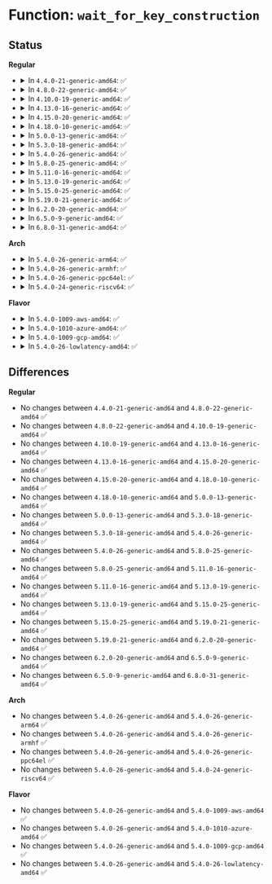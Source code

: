 # Function: <code>wait_for_key_construction</code>

## Status
<b>Regular</b>
<ul>
<li>
<details>
<summary>In <code>4.4.0-21-generic-amd64</code>: ✅</summary>

```c
int wait_for_key_construction(struct key * key, bool intr)
```

```json
{
  "name": "wait_for_key_construction",
  "collision_type": "Unique Global",
  "inline_type": "No",
  "funcs": [
    {
      "addr": 18446744071582206464,
      "name": "wait_for_key_construction",
      "external": true,
      "loc": "security/keys/request_key.c:589",
      "file": "security/keys/request_key.c",
      "inline": "seen, unknown",
      "caller_inline": [],
      "caller_func": [
        "security/keys/keyctl.c:SyS_request_key",
        "security/keys/process_keys.c:lookup_user_key",
        "security/keys/request_key.c:request_key",
        "security/keys/request_key.c:request_key_with_auxdata"
      ]
    }
  ],
  "symbols": [
    {
      "addr": 18446744071582206464,
      "name": "wait_for_key_construction",
      "section": ".text",
      "bind": "STB_GLOBAL",
      "size": 119
    }
  ]
}
```
</details>
</li>
<li>
<details>
<summary>In <code>4.8.0-22-generic-amd64</code>: ✅</summary>

```c
int wait_for_key_construction(struct key * key, bool intr)
```

```json
{
  "name": "wait_for_key_construction",
  "collision_type": "Unique Global",
  "inline_type": "No",
  "funcs": [
    {
      "addr": 18446744071582423472,
      "name": "wait_for_key_construction",
      "external": true,
      "loc": "security/keys/request_key.c:589",
      "file": "security/keys/request_key.c",
      "inline": "seen, unknown",
      "caller_inline": [],
      "caller_func": [
        "security/keys/keyctl.c:SyS_request_key",
        "security/keys/process_keys.c:lookup_user_key",
        "security/keys/request_key.c:request_key_with_auxdata",
        "security/keys/request_key.c:request_key"
      ]
    }
  ],
  "symbols": [
    {
      "addr": 18446744071582423472,
      "name": "wait_for_key_construction",
      "section": ".text",
      "bind": "STB_GLOBAL",
      "size": 117
    }
  ]
}
```
</details>
</li>
<li>
<details>
<summary>In <code>4.10.0-19-generic-amd64</code>: ✅</summary>

```c
int wait_for_key_construction(struct key * key, bool intr)
```

```json
{
  "name": "wait_for_key_construction",
  "collision_type": "Unique Global",
  "inline_type": "No",
  "funcs": [
    {
      "addr": 18446744071582515648,
      "name": "wait_for_key_construction",
      "external": true,
      "loc": "security/keys/request_key.c:589",
      "file": "security/keys/request_key.c",
      "inline": "seen, unknown",
      "caller_inline": [],
      "caller_func": [
        "security/keys/keyctl.c:SyS_request_key",
        "security/keys/process_keys.c:lookup_user_key",
        "security/keys/request_key.c:request_key_with_auxdata",
        "security/keys/request_key.c:request_key"
      ]
    }
  ],
  "symbols": [
    {
      "addr": 18446744071582515648,
      "name": "wait_for_key_construction",
      "section": ".text",
      "bind": "STB_GLOBAL",
      "size": 117
    }
  ]
}
```
</details>
</li>
<li>
<details>
<summary>In <code>4.13.0-16-generic-amd64</code>: ✅</summary>

```c
int wait_for_key_construction(struct key * key, bool intr)
```

```json
{
  "name": "wait_for_key_construction",
  "collision_type": "Unique Global",
  "inline_type": "No",
  "funcs": [
    {
      "addr": 18446744071582597184,
      "name": "wait_for_key_construction",
      "external": true,
      "loc": "security/keys/request_key.c:590",
      "file": "security/keys/request_key.c",
      "inline": "seen, unknown",
      "caller_inline": [],
      "caller_func": [
        "security/keys/keyctl.c:SyS_request_key",
        "security/keys/process_keys.c:lookup_user_key",
        "security/keys/request_key.c:request_key_with_auxdata",
        "security/keys/request_key.c:request_key"
      ]
    }
  ],
  "symbols": [
    {
      "addr": 18446744071582597184,
      "name": "wait_for_key_construction",
      "section": ".text",
      "bind": "STB_GLOBAL",
      "size": 117
    }
  ]
}
```
</details>
</li>
<li>
<details>
<summary>In <code>4.15.0-20-generic-amd64</code>: ✅</summary>

```c
int wait_for_key_construction(struct key * key, bool intr)
```

```json
{
  "name": "wait_for_key_construction",
  "collision_type": "Unique Global",
  "inline_type": "No",
  "funcs": [
    {
      "addr": 18446744071582749456,
      "name": "wait_for_key_construction",
      "external": true,
      "loc": "security/keys/request_key.c:616",
      "file": "security/keys/request_key.c",
      "inline": "seen, unknown",
      "caller_inline": [],
      "caller_func": [
        "security/keys/key.c:key_create_or_update",
        "security/keys/keyctl.c:SyS_request_key",
        "security/keys/process_keys.c:lookup_user_key",
        "security/keys/request_key.c:request_key_with_auxdata",
        "security/keys/request_key.c:request_key"
      ]
    }
  ],
  "symbols": [
    {
      "addr": 18446744071582749456,
      "name": "wait_for_key_construction",
      "section": ".text",
      "bind": "STB_GLOBAL",
      "size": 106
    }
  ]
}
```
</details>
</li>
<li>
<details>
<summary>In <code>4.18.0-10-generic-amd64</code>: ✅</summary>

```c
int wait_for_key_construction(struct key * key, bool intr)
```

```json
{
  "name": "wait_for_key_construction",
  "collision_type": "Unique Global",
  "inline_type": "No",
  "funcs": [
    {
      "addr": 18446744071582949504,
      "name": "wait_for_key_construction",
      "external": true,
      "loc": "security/keys/request_key.c:616",
      "file": "security/keys/request_key.c",
      "inline": "seen, unknown",
      "caller_inline": [],
      "caller_func": [
        "security/keys/key.c:key_create_or_update",
        "security/keys/keyctl.c:__ia32_sys_request_key",
        "security/keys/keyctl.c:__x64_sys_request_key",
        "security/keys/process_keys.c:lookup_user_key",
        "security/keys/request_key.c:request_key_with_auxdata",
        "security/keys/request_key.c:request_key"
      ]
    }
  ],
  "symbols": [
    {
      "addr": 18446744071582949504,
      "name": "wait_for_key_construction",
      "section": ".text",
      "bind": "STB_GLOBAL",
      "size": 104
    }
  ]
}
```
</details>
</li>
<li>
<details>
<summary>In <code>5.0.0-13-generic-amd64</code>: ✅</summary>

```c
int wait_for_key_construction(struct key * key, bool intr)
```

```json
{
  "name": "wait_for_key_construction",
  "collision_type": "Unique Global",
  "inline_type": "No",
  "funcs": [
    {
      "addr": 18446744071583058608,
      "name": "wait_for_key_construction",
      "external": true,
      "loc": "security/keys/request_key.c:603",
      "file": "security/keys/request_key.c",
      "inline": "seen, unknown",
      "caller_inline": [],
      "caller_func": [
        "security/keys/key.c:key_create_or_update",
        "security/keys/keyctl.c:__ia32_sys_request_key",
        "security/keys/keyctl.c:__x64_sys_request_key",
        "security/keys/process_keys.c:lookup_user_key",
        "security/keys/request_key.c:request_key_with_auxdata",
        "security/keys/request_key.c:request_key"
      ]
    }
  ],
  "symbols": [
    {
      "addr": 18446744071583058608,
      "name": "wait_for_key_construction",
      "section": ".text",
      "bind": "STB_GLOBAL",
      "size": 104
    }
  ]
}
```
</details>
</li>
<li>
<details>
<summary>In <code>5.3.0-18-generic-amd64</code>: ✅</summary>

```c
int wait_for_key_construction(struct key * key, bool intr)
```

```json
{
  "name": "wait_for_key_construction",
  "collision_type": "Unique Global",
  "inline_type": "No",
  "funcs": [
    {
      "addr": 18446744071583242608,
      "name": "wait_for_key_construction",
      "external": true,
      "loc": "security/keys/request_key.c:660",
      "file": "security/keys/request_key.c",
      "inline": "seen, unknown",
      "caller_inline": [],
      "caller_func": [
        "security/keys/key.c:key_create_or_update",
        "security/keys/keyctl.c:__ia32_sys_request_key",
        "security/keys/keyctl.c:__x64_sys_request_key",
        "security/keys/process_keys.c:lookup_user_key",
        "security/keys/request_key.c:request_key_with_auxdata",
        "security/keys/request_key.c:request_key_tag"
      ]
    }
  ],
  "symbols": [
    {
      "addr": 18446744071583242608,
      "name": "wait_for_key_construction",
      "section": ".text",
      "bind": "STB_GLOBAL",
      "size": 110
    }
  ]
}
```
</details>
</li>
<li>
<details>
<summary>In <code>5.4.0-26-generic-amd64</code>: ✅</summary>

```c
int wait_for_key_construction(struct key * key, bool intr)
```

```json
{
  "name": "wait_for_key_construction",
  "collision_type": "Unique Global",
  "inline_type": "No",
  "funcs": [
    {
      "addr": 18446744071583348432,
      "name": "wait_for_key_construction",
      "external": true,
      "loc": "security/keys/request_key.c:660",
      "file": "security/keys/request_key.c",
      "inline": "seen, unknown",
      "caller_inline": [],
      "caller_func": [
        "security/keys/key.c:key_create_or_update",
        "security/keys/keyctl.c:__ia32_sys_request_key",
        "security/keys/keyctl.c:__x64_sys_request_key",
        "security/keys/process_keys.c:lookup_user_key",
        "security/keys/request_key.c:request_key_with_auxdata",
        "security/keys/request_key.c:request_key_tag"
      ]
    }
  ],
  "symbols": [
    {
      "addr": 18446744071583348432,
      "name": "wait_for_key_construction",
      "section": ".text",
      "bind": "STB_GLOBAL",
      "size": 110
    }
  ]
}
```
</details>
</li>
<li>
<details>
<summary>In <code>5.8.0-25-generic-amd64</code>: ✅</summary>

```c
int wait_for_key_construction(struct key * key, bool intr)
```

```json
{
  "name": "wait_for_key_construction",
  "collision_type": "Unique Global",
  "inline_type": "No",
  "funcs": [
    {
      "addr": 18446744071583684288,
      "name": "wait_for_key_construction",
      "external": true,
      "loc": "security/keys/request_key.c:660",
      "file": "security/keys/request_key.c",
      "inline": "seen, unknown",
      "caller_inline": [],
      "caller_func": [
        "security/keys/key.c:key_create_or_update",
        "security/keys/keyctl.c:__do_sys_request_key",
        "security/keys/process_keys.c:lookup_user_key",
        "security/keys/request_key.c:request_key_with_auxdata",
        "security/keys/request_key.c:request_key_tag"
      ]
    }
  ],
  "symbols": [
    {
      "addr": 18446744071583684288,
      "name": "wait_for_key_construction",
      "section": ".text",
      "bind": "STB_GLOBAL",
      "size": 114
    }
  ]
}
```
</details>
</li>
<li>
<details>
<summary>In <code>5.11.0-16-generic-amd64</code>: ✅</summary>

```c
int wait_for_key_construction(struct key * key, bool intr)
```

```json
{
  "name": "wait_for_key_construction",
  "collision_type": "Unique Global",
  "inline_type": "No",
  "funcs": [
    {
      "addr": 18446744071583805920,
      "name": "wait_for_key_construction",
      "external": true,
      "loc": "security/keys/request_key.c:660",
      "file": "security/keys/request_key.c",
      "inline": "seen, unknown",
      "caller_inline": [],
      "caller_func": [
        "security/keys/key.c:key_create_or_update",
        "security/keys/keyctl.c:__do_sys_request_key",
        "security/keys/process_keys.c:lookup_user_key",
        "security/keys/request_key.c:request_key_with_auxdata",
        "security/keys/request_key.c:request_key_tag"
      ]
    }
  ],
  "symbols": [
    {
      "addr": 18446744071583805920,
      "name": "wait_for_key_construction",
      "section": ".text",
      "bind": "STB_GLOBAL",
      "size": 114
    }
  ]
}
```
</details>
</li>
<li>
<details>
<summary>In <code>5.13.0-19-generic-amd64</code>: ✅</summary>

```c
int wait_for_key_construction(struct key * key, bool intr)
```

```json
{
  "name": "wait_for_key_construction",
  "collision_type": "Unique Global",
  "inline_type": "No",
  "funcs": [
    {
      "addr": 18446744071583830192,
      "name": "wait_for_key_construction",
      "external": true,
      "loc": "security/keys/request_key.c:660",
      "file": "security/keys/request_key.c",
      "inline": "seen, unknown",
      "caller_inline": [],
      "caller_func": [
        "security/keys/key.c:key_create_or_update",
        "security/keys/keyctl.c:__do_sys_request_key",
        "security/keys/process_keys.c:lookup_user_key",
        "security/keys/request_key.c:request_key_with_auxdata",
        "security/keys/request_key.c:request_key_tag"
      ]
    }
  ],
  "symbols": [
    {
      "addr": 18446744071583830192,
      "name": "wait_for_key_construction",
      "section": ".text",
      "bind": "STB_GLOBAL",
      "size": 106
    }
  ]
}
```
</details>
</li>
<li>
<details>
<summary>In <code>5.15.0-25-generic-amd64</code>: ✅</summary>

```c
int wait_for_key_construction(struct key * key, bool intr)
```

```json
{
  "name": "wait_for_key_construction",
  "collision_type": "Unique Global",
  "inline_type": "No",
  "funcs": [
    {
      "addr": 18446744071584193312,
      "name": "wait_for_key_construction",
      "external": true,
      "loc": "security/keys/request_key.c:660",
      "file": "security/keys/request_key.c",
      "inline": "seen, unknown",
      "caller_inline": [],
      "caller_func": [
        "security/keys/key.c:key_create_or_update",
        "security/keys/keyctl.c:__do_sys_request_key",
        "security/keys/process_keys.c:lookup_user_key",
        "security/keys/request_key.c:request_key_with_auxdata",
        "security/keys/request_key.c:request_key_tag"
      ]
    }
  ],
  "symbols": [
    {
      "addr": 18446744071584193312,
      "name": "wait_for_key_construction",
      "section": ".text",
      "bind": "STB_GLOBAL",
      "size": 106
    }
  ]
}
```
</details>
</li>
<li>
<details>
<summary>In <code>5.19.0-21-generic-amd64</code>: ✅</summary>

```c
int wait_for_key_construction(struct key * key, bool intr)
```

```json
{
  "name": "wait_for_key_construction",
  "collision_type": "Unique Global",
  "inline_type": "No",
  "funcs": [
    {
      "addr": 18446744071584794512,
      "name": "wait_for_key_construction",
      "external": true,
      "loc": "security/keys/request_key.c:660",
      "file": "security/keys/request_key.c",
      "inline": "seen, unknown",
      "caller_inline": [],
      "caller_func": [
        "security/keys/key.c:key_create_or_update",
        "security/keys/keyctl.c:__do_sys_request_key",
        "security/keys/process_keys.c:lookup_user_key",
        "security/keys/request_key.c:request_key_with_auxdata",
        "security/keys/request_key.c:request_key_tag"
      ]
    }
  ],
  "symbols": [
    {
      "addr": 18446744071584794512,
      "name": "wait_for_key_construction",
      "section": ".text",
      "bind": "STB_GLOBAL",
      "size": 116
    }
  ]
}
```
</details>
</li>
<li>
<details>
<summary>In <code>6.2.0-20-generic-amd64</code>: ✅</summary>

```c
int wait_for_key_construction(struct key * key, bool intr)
```

```json
{
  "name": "wait_for_key_construction",
  "collision_type": "Unique Global",
  "inline_type": "No",
  "funcs": [
    {
      "addr": 18446744071585492080,
      "name": "wait_for_key_construction",
      "external": true,
      "loc": "security/keys/request_key.c:660",
      "file": "security/keys/request_key.c",
      "inline": "seen, unknown",
      "caller_inline": [],
      "caller_func": [
        "security/keys/key.c:key_create_or_update",
        "security/keys/keyctl.c:__do_sys_request_key",
        "security/keys/process_keys.c:lookup_user_key",
        "security/keys/request_key.c:request_key_with_auxdata",
        "security/keys/request_key.c:request_key_tag"
      ]
    }
  ],
  "symbols": [
    {
      "addr": 18446744071585492080,
      "name": "wait_for_key_construction",
      "section": ".text",
      "bind": "STB_GLOBAL",
      "size": 121
    }
  ]
}
```
</details>
</li>
<li>
<details>
<summary>In <code>6.5.0-9-generic-amd64</code>: ✅</summary>

```c
int wait_for_key_construction(struct key * key, bool intr)
```

```json
{
  "name": "wait_for_key_construction",
  "collision_type": "Unique Global",
  "inline_type": "No",
  "funcs": [
    {
      "addr": 18446744071585723632,
      "name": "wait_for_key_construction",
      "external": true,
      "loc": "security/keys/request_key.c:676",
      "file": "security/keys/request_key.c",
      "inline": "seen, unknown",
      "caller_inline": [],
      "caller_func": [
        "security/keys/key.c:__key_create_or_update",
        "security/keys/keyctl.c:__do_sys_request_key",
        "security/keys/process_keys.c:lookup_user_key",
        "security/keys/request_key.c:request_key_with_auxdata",
        "security/keys/request_key.c:request_key_tag"
      ]
    }
  ],
  "symbols": [
    {
      "addr": 18446744071585723632,
      "name": "wait_for_key_construction",
      "section": ".text",
      "bind": "STB_GLOBAL",
      "size": 121
    }
  ]
}
```
</details>
</li>
<li>
<details>
<summary>In <code>6.8.0-31-generic-amd64</code>: ✅</summary>

```c
int wait_for_key_construction(struct key * key, bool intr)
```

```json
{
  "name": "wait_for_key_construction",
  "collision_type": "Unique Global",
  "inline_type": "No",
  "funcs": [
    {
      "addr": 18446744071585970816,
      "name": "wait_for_key_construction",
      "external": true,
      "loc": "security/keys/request_key.c:676",
      "file": "security/keys/request_key.c",
      "inline": "seen, unknown",
      "caller_inline": [],
      "caller_func": [
        "security/keys/key.c:__key_create_or_update",
        "security/keys/keyctl.c:__do_sys_request_key",
        "security/keys/process_keys.c:lookup_user_key",
        "security/keys/request_key.c:request_key_with_auxdata",
        "security/keys/request_key.c:request_key_tag"
      ]
    }
  ],
  "symbols": [
    {
      "addr": 18446744071585970816,
      "name": "wait_for_key_construction",
      "section": ".text",
      "bind": "STB_GLOBAL",
      "size": 121
    }
  ]
}
```
</details>
</li>
</ul>
<b>Arch</b>
<ul>
<li>
<details>
<summary>In <code>5.4.0-26-generic-arm64</code>: ✅</summary>

```c
int wait_for_key_construction(struct key * key, bool intr)
```

```json
{
  "name": "wait_for_key_construction",
  "collision_type": "Unique Global",
  "inline_type": "No",
  "funcs": [
    {
      "addr": 18446603336495092936,
      "name": "wait_for_key_construction",
      "external": true,
      "loc": "security/keys/request_key.c:660",
      "file": "security/keys/request_key.c",
      "inline": "seen, unknown",
      "caller_inline": [],
      "caller_func": [
        "security/keys/key.c:key_create_or_update",
        "security/keys/keyctl.c:__arm64_sys_request_key",
        "security/keys/process_keys.c:lookup_user_key",
        "security/keys/request_key.c:request_key_with_auxdata",
        "security/keys/request_key.c:request_key_tag"
      ]
    }
  ],
  "symbols": [
    {
      "addr": 18446603336495092936,
      "name": "wait_for_key_construction",
      "section": ".text",
      "bind": "STB_GLOBAL",
      "size": 128
    }
  ]
}
```
</details>
</li>
<li>
<details>
<summary>In <code>5.4.0-26-generic-armhf</code>: ✅</summary>

```c
int wait_for_key_construction(struct key * key, bool intr)
```

```json
{
  "name": "wait_for_key_construction",
  "collision_type": "Unique Global",
  "inline_type": "No",
  "funcs": [
    {
      "addr": 3228488764,
      "name": "wait_for_key_construction",
      "external": true,
      "loc": "security/keys/request_key.c:660",
      "file": "security/keys/request_key.c",
      "inline": "seen, unknown",
      "caller_inline": [],
      "caller_func": [
        "security/keys/key.c:key_create_or_update",
        "security/keys/keyctl.c:__se_sys_request_key",
        "security/keys/process_keys.c:lookup_user_key",
        "security/keys/request_key.c:request_key_with_auxdata",
        "security/keys/request_key.c:request_key_tag"
      ]
    }
  ],
  "symbols": [
    {
      "addr": 3228488764,
      "name": "wait_for_key_construction",
      "section": ".text",
      "bind": "STB_GLOBAL",
      "size": 132
    }
  ]
}
```
</details>
</li>
<li>
<details>
<summary>In <code>5.4.0-26-generic-ppc64el</code>: ✅</summary>

```c
int wait_for_key_construction(struct key * key, bool intr)
```

```json
{
  "name": "wait_for_key_construction",
  "collision_type": "Unique Global",
  "inline_type": "No",
  "funcs": [
    {
      "addr": 13835058055288997600,
      "name": "wait_for_key_construction",
      "external": true,
      "loc": "security/keys/request_key.c:660",
      "file": "security/keys/request_key.c",
      "inline": "seen, unknown",
      "caller_inline": [],
      "caller_func": [
        "security/keys/key.c:key_create_or_update",
        "security/keys/keyctl.c:__se_sys_request_key",
        "security/keys/process_keys.c:lookup_user_key",
        "security/keys/request_key.c:request_key_with_auxdata",
        "security/keys/request_key.c:request_key_tag"
      ]
    }
  ],
  "symbols": [
    {
      "addr": 13835058055288997600,
      "name": "wait_for_key_construction",
      "section": ".text",
      "bind": "STB_GLOBAL",
      "size": 188
    }
  ]
}
```
</details>
</li>
<li>
<details>
<summary>In <code>5.4.0-24-generic-riscv64</code>: ✅</summary>

```c
int wait_for_key_construction(struct key * key, bool intr)
```

```json
{
  "name": "wait_for_key_construction",
  "collision_type": "Unique Global",
  "inline_type": "No",
  "funcs": [
    {
      "addr": 18446743936274356962,
      "name": "wait_for_key_construction",
      "external": true,
      "loc": "security/keys/request_key.c:660",
      "file": "security/keys/request_key.c",
      "inline": "seen, unknown",
      "caller_inline": [],
      "caller_func": [
        "security/keys/key.c:key_create_or_update",
        "security/keys/keyctl.c:__se_sys_request_key",
        "security/keys/process_keys.c:lookup_user_key",
        "security/keys/request_key.c:request_key_with_auxdata",
        "security/keys/request_key.c:request_key_tag"
      ]
    }
  ],
  "symbols": [
    {
      "addr": 18446743936274356962,
      "name": "wait_for_key_construction",
      "section": ".text",
      "bind": "STB_GLOBAL",
      "size": 134
    }
  ]
}
```
</details>
</li>
</ul>
<b>Flavor</b>
<ul>
<li>
<details>
<summary>In <code>5.4.0-1009-aws-amd64</code>: ✅</summary>

```c
int wait_for_key_construction(struct key * key, bool intr)
```

```json
{
  "name": "wait_for_key_construction",
  "collision_type": "Unique Global",
  "inline_type": "No",
  "funcs": [
    {
      "addr": 18446744071583317168,
      "name": "wait_for_key_construction",
      "external": true,
      "loc": "security/keys/request_key.c:660",
      "file": "security/keys/request_key.c",
      "inline": "seen, unknown",
      "caller_inline": [],
      "caller_func": [
        "security/keys/key.c:key_create_or_update",
        "security/keys/keyctl.c:__ia32_sys_request_key",
        "security/keys/keyctl.c:__x64_sys_request_key",
        "security/keys/process_keys.c:lookup_user_key",
        "security/keys/request_key.c:request_key_with_auxdata",
        "security/keys/request_key.c:request_key_tag"
      ]
    }
  ],
  "symbols": [
    {
      "addr": 18446744071583317168,
      "name": "wait_for_key_construction",
      "section": ".text",
      "bind": "STB_GLOBAL",
      "size": 110
    }
  ]
}
```
</details>
</li>
<li>
<details>
<summary>In <code>5.4.0-1010-azure-amd64</code>: ✅</summary>

```c
int wait_for_key_construction(struct key * key, bool intr)
```

```json
{
  "name": "wait_for_key_construction",
  "collision_type": "Unique Global",
  "inline_type": "No",
  "funcs": [
    {
      "addr": 18446744071583254272,
      "name": "wait_for_key_construction",
      "external": true,
      "loc": "security/keys/request_key.c:660",
      "file": "security/keys/request_key.c",
      "inline": "seen, unknown",
      "caller_inline": [],
      "caller_func": [
        "security/keys/key.c:key_create_or_update",
        "security/keys/keyctl.c:__ia32_sys_request_key",
        "security/keys/keyctl.c:__x64_sys_request_key",
        "security/keys/process_keys.c:lookup_user_key",
        "security/keys/request_key.c:request_key_with_auxdata",
        "security/keys/request_key.c:request_key_tag"
      ]
    }
  ],
  "symbols": [
    {
      "addr": 18446744071583254272,
      "name": "wait_for_key_construction",
      "section": ".text",
      "bind": "STB_GLOBAL",
      "size": 110
    }
  ]
}
```
</details>
</li>
<li>
<details>
<summary>In <code>5.4.0-1009-gcp-amd64</code>: ✅</summary>

```c
int wait_for_key_construction(struct key * key, bool intr)
```

```json
{
  "name": "wait_for_key_construction",
  "collision_type": "Unique Global",
  "inline_type": "No",
  "funcs": [
    {
      "addr": 18446744071583301408,
      "name": "wait_for_key_construction",
      "external": true,
      "loc": "security/keys/request_key.c:660",
      "file": "security/keys/request_key.c",
      "inline": "seen, unknown",
      "caller_inline": [],
      "caller_func": [
        "security/keys/key.c:key_create_or_update",
        "security/keys/keyctl.c:__ia32_sys_request_key",
        "security/keys/keyctl.c:__x64_sys_request_key",
        "security/keys/process_keys.c:lookup_user_key",
        "security/keys/request_key.c:request_key_with_auxdata",
        "security/keys/request_key.c:request_key_tag"
      ]
    }
  ],
  "symbols": [
    {
      "addr": 18446744071583301408,
      "name": "wait_for_key_construction",
      "section": ".text",
      "bind": "STB_GLOBAL",
      "size": 110
    }
  ]
}
```
</details>
</li>
<li>
<details>
<summary>In <code>5.4.0-26-lowlatency-amd64</code>: ✅</summary>

```c
int wait_for_key_construction(struct key * key, bool intr)
```

```json
{
  "name": "wait_for_key_construction",
  "collision_type": "Unique Global",
  "inline_type": "No",
  "funcs": [
    {
      "addr": 18446744071583395840,
      "name": "wait_for_key_construction",
      "external": true,
      "loc": "security/keys/request_key.c:660",
      "file": "security/keys/request_key.c",
      "inline": "seen, unknown",
      "caller_inline": [],
      "caller_func": [
        "security/keys/key.c:key_create_or_update",
        "security/keys/keyctl.c:__ia32_sys_request_key",
        "security/keys/keyctl.c:__x64_sys_request_key",
        "security/keys/process_keys.c:lookup_user_key",
        "security/keys/request_key.c:request_key_with_auxdata",
        "security/keys/request_key.c:request_key_tag"
      ]
    }
  ],
  "symbols": [
    {
      "addr": 18446744071583395840,
      "name": "wait_for_key_construction",
      "section": ".text",
      "bind": "STB_GLOBAL",
      "size": 93
    }
  ]
}
```
</details>
</li>
</ul>

## Differences
<b>Regular</b>
<ul>
<li>
No changes between <code>4.4.0-21-generic-amd64</code> and <code>4.8.0-22-generic-amd64</code> ✅
</li>
<li>
No changes between <code>4.8.0-22-generic-amd64</code> and <code>4.10.0-19-generic-amd64</code> ✅
</li>
<li>
No changes between <code>4.10.0-19-generic-amd64</code> and <code>4.13.0-16-generic-amd64</code> ✅
</li>
<li>
No changes between <code>4.13.0-16-generic-amd64</code> and <code>4.15.0-20-generic-amd64</code> ✅
</li>
<li>
No changes between <code>4.15.0-20-generic-amd64</code> and <code>4.18.0-10-generic-amd64</code> ✅
</li>
<li>
No changes between <code>4.18.0-10-generic-amd64</code> and <code>5.0.0-13-generic-amd64</code> ✅
</li>
<li>
No changes between <code>5.0.0-13-generic-amd64</code> and <code>5.3.0-18-generic-amd64</code> ✅
</li>
<li>
No changes between <code>5.3.0-18-generic-amd64</code> and <code>5.4.0-26-generic-amd64</code> ✅
</li>
<li>
No changes between <code>5.4.0-26-generic-amd64</code> and <code>5.8.0-25-generic-amd64</code> ✅
</li>
<li>
No changes between <code>5.8.0-25-generic-amd64</code> and <code>5.11.0-16-generic-amd64</code> ✅
</li>
<li>
No changes between <code>5.11.0-16-generic-amd64</code> and <code>5.13.0-19-generic-amd64</code> ✅
</li>
<li>
No changes between <code>5.13.0-19-generic-amd64</code> and <code>5.15.0-25-generic-amd64</code> ✅
</li>
<li>
No changes between <code>5.15.0-25-generic-amd64</code> and <code>5.19.0-21-generic-amd64</code> ✅
</li>
<li>
No changes between <code>5.19.0-21-generic-amd64</code> and <code>6.2.0-20-generic-amd64</code> ✅
</li>
<li>
No changes between <code>6.2.0-20-generic-amd64</code> and <code>6.5.0-9-generic-amd64</code> ✅
</li>
<li>
No changes between <code>6.5.0-9-generic-amd64</code> and <code>6.8.0-31-generic-amd64</code> ✅
</li>
</ul>
<b>Arch</b>
<ul>
<li>
No changes between <code>5.4.0-26-generic-amd64</code> and <code>5.4.0-26-generic-arm64</code> ✅
</li>
<li>
No changes between <code>5.4.0-26-generic-amd64</code> and <code>5.4.0-26-generic-armhf</code> ✅
</li>
<li>
No changes between <code>5.4.0-26-generic-amd64</code> and <code>5.4.0-26-generic-ppc64el</code> ✅
</li>
<li>
No changes between <code>5.4.0-26-generic-amd64</code> and <code>5.4.0-24-generic-riscv64</code> ✅
</li>
</ul>
<b>Flavor</b>
<ul>
<li>
No changes between <code>5.4.0-26-generic-amd64</code> and <code>5.4.0-1009-aws-amd64</code> ✅
</li>
<li>
No changes between <code>5.4.0-26-generic-amd64</code> and <code>5.4.0-1010-azure-amd64</code> ✅
</li>
<li>
No changes between <code>5.4.0-26-generic-amd64</code> and <code>5.4.0-1009-gcp-amd64</code> ✅
</li>
<li>
No changes between <code>5.4.0-26-generic-amd64</code> and <code>5.4.0-26-lowlatency-amd64</code> ✅
</li>
</ul>
